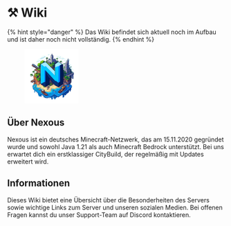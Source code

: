 # ⚒️ Wiki

{% hint style="danger" %}
Das Wiki befindet sich aktuell noch im Aufbau und ist daher noch nicht vollständig.
{% endhint %}

<figure><img src=".gitbook/assets/LogoNEW.png" alt="" width="125"><figcaption></figcaption></figure>

## Über Nexous

Nexous ist ein deutsches Minecraft-Netzwerk, das am 15.11.2020 gegründet wurde und sowohl Java 1.21 als auch Minecraft Bedrock unterstützt. Bei uns erwartet dich ein erstklassiger CityBuild, der regelmäßig mit Updates erweitert wird.

## Informationen&#x20;

Dieses Wiki bietet eine Übersicht über die Besonderheiten des Servers sowie wichtige Links zum Server und unseren sozialen Medien. Bei offenen Fragen kannst du unser Support-Team auf Discord kontaktieren.
